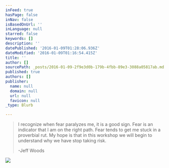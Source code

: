 ```yaml
---
inFeed: true
hasPage: false
inNav: false
isBasedOnUrl: ''
inLanguage: null
starred: false
keywords: []
description: ''
datePublished: '2016-01-09T01:28:06.936Z'
dateModified: '2016-01-09T01:16:54.415Z'
title: ''
author: []
sourcePath: _posts/2016-01-09-2f9e3d0b-179b-4fbb-89e3-3088a05817ab.md
published: true
authors: []
publisher:
  name: null
  domain: null
  url: null
  favicon: null
_type: Blurb

---
```

> I recognize when fear paralyzes me, it is a good sign. Fear is an indicator that I am on the right path. Fear tends to get me stuck in a proverbial rut. My hope is that in this workshop we will begin to understand why we have stop taking risk.
> 
> -Jeff Woods

![](https://s3-us-west-2.amazonaws.com/the-grid-img/p/1ae55e452683b310df8563ca71ef013432978566.jpg)
